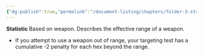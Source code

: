 ```yaml
---
{"dg-publish":true,"permalink":"/document-listing/chapters/folder-3-statistics/weapon-stats-new/range/"}
---
```


**Statistic**
Based on weapon. Describes the effective range of a weapon.
- If you attempt to use a weapon out of range, your targeting test has a cumulative -2 penalty for each hex beyond the range.